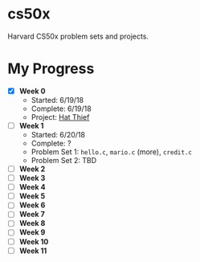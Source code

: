# cs50x
Harvard CS50x problem sets and projects. 

# My Progress
- [x] **Week 0**
  - Started: 6/19/18
  - Complete: 6/19/18
  - Project: [Hat Thief](https://scratch.mit.edu/projects/229693968/)
- [ ] **Week 1**
  - Started: 6/20/18
  - Complete: ?
  - Problem Set 1: `hello.c`, `mario.c` (more), `credit.c`
  - Problem Set 2: TBD
- [ ] **Week 2**
- [ ] **Week 3**
- [ ] **Week 4**
- [ ] **Week 5**
- [ ] **Week 6**
- [ ] **Week 7**
- [ ] **Week 8**
- [ ] **Week 9**
- [ ] **Week 10**
- [ ] **Week 11**
